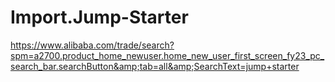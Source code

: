 # Import.Jump-Starter
https://www.alibaba.com/trade/search?spm=a2700.product_home_newuser.home_new_user_first_screen_fy23_pc_search_bar.searchButton&amp;tab=all&amp;SearchText=jump+starter
